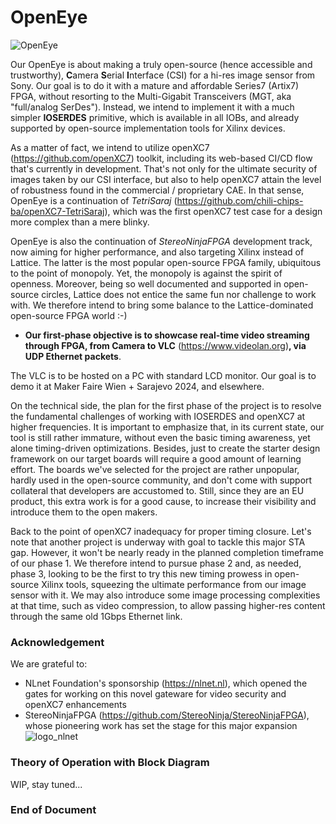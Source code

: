 # OpenEye
![OpenEye](https://github.com/chili-chips-ba/openeye/assets/67533663/2cb7c969-9ff4-4888-83ed-491865930164)

Our OpenEye is about making a truly open-source (hence accessible and trustworthy), <b>C</b>amera <b>S</b>erial <b>I</b>nterface (CSI) for a hi-res image sensor from Sony. Our goal is to do it with a mature and affordable Series7 (Artix7) FPGA, without resorting to the Multi-Gigabit Transceivers (MGT, aka "full/analog SerDes"). Instead, we intend to implement it with a much simpler <b>IOSERDES</b> primitive, which is available in all IOBs, and already supported by open-source implementation tools for Xilinx devices. 

As a matter of fact, we intend to utilize openXC7 (https://github.com/openXC7) toolkit, including its web-based CI/CD flow that's currently in development. That's not only for the ultimate security of images taken by our CSI interface, but also to help openXC7 attain the level of robustness found in the commercial / proprietary CAE. In that sense, OpenEye is a continuation of <i>TetriSaraj</i> (https://github.com/chili-chips-ba/openXC7-TetriSaraj), which was the first openXC7 test case for a design more complex than a mere blinky. 

OpenEye is also the continuation of <i>StereoNinjaFPGA</i> development track, now aiming for higher performance, and also targeting Xilinx instead of Lattice. The latter is the most popular open-source FPGA family, ubiquitous to the point of monopoly. Yet, the monopoly is against the spirit of openness. Moreover, being so well documented and supported in open-source circles, Lattice does not entice the same fun nor challenge to work with. We therefore intend to bring some balance to the Lattice-dominated open-source FPGA world :-)

 - <b>Our first-phase objective is to showcase real-time video streaming through FPGA, from Camera to VLC</b> (https://www.videolan.org)<b>, via UDP Ethernet packets</b>.

The VLC is to be hosted on a PC with standard LCD monitor. Our goal is to demo it at Maker Faire Wien + Sarajevo 2024, and elsewhere.

On the technical side, the plan for the first phase of the project is to resolve the fundamental challenges of working with IOSERDES and openXC7 at higher frequencies. It is important to emphasize that, in its current state, our tool is still rather immature, without even the basic timing awareness, yet alone timing-driven optimizations. Besides, just to create the starter design framework on our target boards will require a good amount of learning effort. The boards we've selected for the project are rather unpopular, hardly used in the open-source community, and don't come with support collateral that developers are accustomed to. Still, since they are an EU product, this extra work is for a good cause, to increase their visibility and introduce them to the open makers.

Back to the point of openXC7 inadequacy for proper timing closure. Let's note that another project is underway with goal to tackle this major STA gap. However, it won't be nearly ready in the planned completion timeframe of our phase 1. We therefore intend to pursue phase 2 and, as needed, phase 3, looking to be the first to try this new timing prowess in open-source Xilinx tools, squeezing the ultimate performance from our image sensor with it. We may also introduce some image processing complexities at that time, such as video compression, to allow passing higher-res content through the same old 1Gbps Ethernet link. 

**<h3> Acknowledgement </h3>**
We are grateful to:
 - NLnet Foundation's sponsorship (https://nlnet.nl), which opened the gates for working on this novel gateware for video security and openXC7 enhancements
 - StereoNinjaFPGA (https://github.com/StereoNinja/StereoNinjaFPGA), whose pioneering work has set the stage for this major expansion
![logo_nlnet](https://github.com/chili-chips-ba/openeye/assets/67533663/59b53783-dd21-4575-bd4c-479c340b500d)
 
**<h3> Theory of Operation with Block Diagram </h3>**
WIP, stay tuned... 

**<h3>  End of Document </h3>** 
